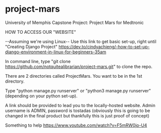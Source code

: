 # project-mars
University of Memphis Capstone Project: Project Mars for Medtronic

HOW TO ACCESS OUR "WEBSITE"

--Assuming we're using Linux--
Use this link to get basic set-up, right until "Creating Django Project"
https://dev.to/cindyachieng/-how-to-set-up-django-environment-in-linux-for-beginners-35am

In command line, type "git clone https://github.com/notquitealibrarian/project-mars.git" to clone the repo.

There are 2 directories called ProjectMars. You want to be in the 1st directory. 

Type "python manage.py runserver" or "python3 manage.py runserver" (depending on your python set-up).

A link should be provided to lead you to the locally-hosted website.
Admin username is ADMIN, password is tostadas (obviously this is going to be changed in the final product but thankfully this is just proof of concept)

Something to help https://www.youtube.com/watch?v=F5mRW0jo-U4
